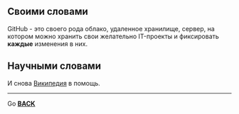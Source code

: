 ## Своими словами
GitHub - это своего рода облако, удаленное хранилище, сервер, на котором можно хранить свои желательно IT-проекты и фиксировать **каждые** изменения в них.
## Научными словами
И снова [Википедия](https://ru.wikipedia.org/wiki/GitHub) в помощь.

___
Go [**BACK**](readme.md)